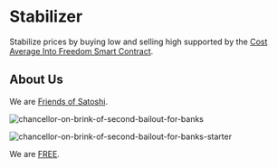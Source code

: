 # Stabilizer
Stabilize prices by buying low and selling high supported by the [Cost Average Into Freedom Smart Contract](https://polygonscan.com/address/0x49CA2fEE26DADe997A06689FE5deDf4afeD27C6F).

## About Us 
We are [Friends of Satoshi](https://github.com/moniquebaumann/friends-of-satoshi). 
  
![chancellor-on-brink-of-second-bailout-for-banks](https://github.com/moniquebaumann/freedom-cash-bot/assets/160405077/a8fd8989-a8d1-4a9d-9dc1-bd0f24196773)

![chancellor-on-brink-of-second-bailout-for-banks-starter](https://github.com/moniquebaumann/freedom-cash-bot/assets/160405077/1ed00195-9738-45bf-a807-4dff034947ff)

  
We are [FREE](https://polygonscan.com/address/0xb841A4f979F9510760ecf60512e038656E68f459#tokentxns).   

